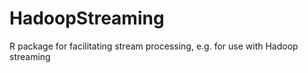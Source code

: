 HadoopStreaming
===============

R package for facilitating stream processing, e.g. for use with Hadoop streaming
